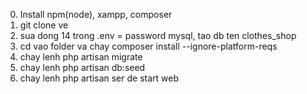 0. Install npm(node), xampp, composer
1. git clone ve
2. sua dong 14 trong .env = password mysql, tao db ten clothes_shop
3. cd vao folder va chay composer install --ignore-platform-reqs
3. chay lenh php artisan migrate
4. chay lenh php artisan db:seed
5. chay lenh php artisan ser de start web